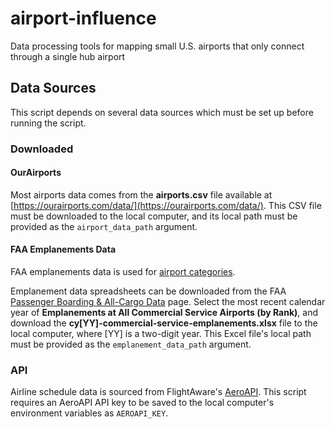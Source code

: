 # airport-influence
Data processing tools for mapping small U.S. airports that only connect through a single hub airport

## Data Sources

This script depends on several data sources which must be set up before running the script.

### Downloaded

#### OurAirports

Most airports data comes from the **airports.csv** file available at [https://ourairports.com/data/](https://ourairports.com/data/). This CSV file must be downloaded to the local computer, and its local path must be provided as the `airport_data_path` argument.

#### FAA Emplanements Data

FAA emplanements data is used for [airport categories](https://www.faa.gov/airports/planning_capacity/categories).

Emplanement data spreadsheets can be downloaded from the FAA [Passenger Boarding &amp; All-Cargo Data](https://www.faa.gov/airports/planning_capacity/passenger_allcargo_stats/passenger) page. Select the most recent calendar year of **Emplanements at All Commercial Service Airports (by Rank)**, and download the **cy[YY]-commercial-service-emplanements.xlsx** file to the local computer, where [YY] is a two-digit year. This Excel file's local path must be provided as the `emplanement_data_path` argument.

### API

Airline schedule data is sourced from FlightAware's [AeroAPI](https://www.flightaware.com/commercial/aeroapi/). This script requires an AeroAPI API key to be saved to the local computer's environment variables as `AEROAPI_KEY`.